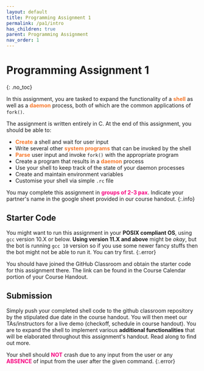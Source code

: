 ```yaml
---
layout: default
title: Programming Assignment 1
permalink: /pa1/intro
has_children: true
parent: Programming Assignment
nav_order: 1
---
```


# Programming Assignment 1 
{: .no_toc}


In this assignment, you are tasked to expand the functionality of a <span style="color:#f77729;"><b>shell</b></span> as well as a <span style="color:#f77729;"><b>daemon</b></span> process, both of which are the common applications of `fork()`.

The assignment is written entirely in C. At the end of this assignment, you should be able to:

- <span style="color:#f77729;"><b>Create</b></span> a shell and wait for user input
- Write several other <span style="color:#f77729;"><b>system programs</b></span> that can be invoked by the shell
- <span style="color:#f77729;"><b>Parse</b></span> user input and invoke `fork()` with the appropriate program
- Create a program that results in a <span style="color:#f77729;"><b>daemon</b></span> process
- Use your shell to keep track of the state of your daemon processes
- Create and maintain environment variables 
- Customise your shell via simple `.rc` file

You may complete this assignment in <span style="color:#f7007f;"><b>groups of 2-3 pax</b></span>. Indicate your partner's name in the google sheet provided in our course handout.
{:.info}

## Starter Code

You might want to run this assignment in your **POSIX compliant OS**, using `gcc` version 10.X or below. **Using version 11.X and above** might be _okay_, but the bot is running `gcc 10` version so if you use some newer fancy stuffs then the bot might not be able to run it. You can try first.
{:.error}

You should have joined the GitHub Classroom and obtain the starter code for this assignment there. The link can be found in the Course Calendar portion of your Course Handout.

## Submission 

Simply push your completed shell code to the github classroom repository by the stipulated due date in the course handout. You will then meet our TAs/instructors for a live demo (checkoff, schedule in course handout). You are to expand the shell to implement various **additional functionalities** that will be elaborated throughout this assignment's handout. Read along to find out more. 

Your shell should <span style="color:#f7007f;"><b>NOT</b></span> crash due to any input from the user or any <span style="color:#f7007f;"><b>ABSENCE</b></span> of input from the user after the given command.
{:.error}